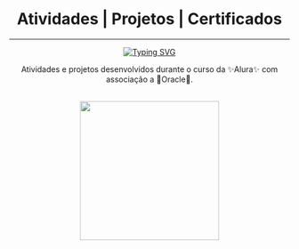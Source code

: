 <div align="center">
  <h1>Atividades | Projetos | Certificados</h1>
  <hr>
  
<a href="https://git.io/typing-svg"><img src="https://readme-typing-svg.herokuapp.com?duration=8000&width=600&height=100&lines=Curso+da+Alura%2BOracle+na+forma%C3%A7%C3%A3o+de+novos+devs!!" alt="Typing SVG" /></a>
  
  <p>Atividades e projetos desenvolvidos durante o curso da ✨Alura✨ com associação a 🚀Oracle🚀.</p>
  <br>
<img height="250em" src="https://www.oracle.com/a/ocom/img/vd03-next-education.jpg">
</div>
